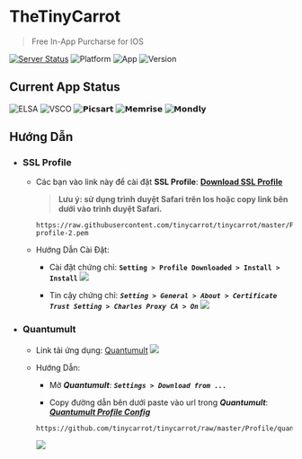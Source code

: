 # TheTinyCarrot
> Free In-App Purcharse for IOS

[![Server Status](https://img.shields.io/badge/Server%20Status-Online-brightgreen.svg)](https://github.com/tinycarrot/tinycarrot)
![Platform](https://img.shields.io/badge/platform-Iphone%20%7C%20Ipad-lightgrey.svg)
![App](https://img.shields.io/badge/VPN%20App-WeBlock%20%7C%20Quantumult-brightgreen.svg)
![Version](https://img.shields.io/badge/Version-v1.0-orange.svg)


## Current App Status
![ELSA](https://img.shields.io/badge/ELSA-Working-brightgreen.svg)
![VSCO](https://img.shields.io/badge/VSCO-Working-brightgreen.svg)
![𝗣𝗶𝗰𝘀𝗮𝗿𝘁](https://img.shields.io/badge/PicsArt-Working-brightgreen.svg)
![𝗠𝗲𝗺𝗿𝗶𝘀𝗲](https://img.shields.io/badge/Memrise-Working-brightgreen.svg)
![𝗠𝗼𝗻𝗱𝗹𝘆](https://img.shields.io/badge/Mondly-Working-brightgreen.svg)

## Hướng Dẫn
* ### SSL Profile
  - Các bạn vào link này để cài đặt __SSL Profile__: [__Download SSL Profile__](https://raw.githubusercontent.com/tinycarrot/tinycarrot/master/Profile/ssl-profile-2.pem)
    > __Lưu ý: sử dụng trình duyệt Safari trên Ios hoặc copy link bên dưới vào trình duyệt Safari.__

    ```
    https://raw.githubusercontent.com/tinycarrot/tinycarrot/master/Profile/ssl-profile-2.pem
    ```
    
  - Hướng Dẫn Cài Đặt:
    - Cài đặt chứng chỉ: __```
           Setting > Profile Downloaded > Install > Install
                           ```__
    ![](https://github.com/tinycarrot/tinycarrot/blob/master/Picture/IMG_3807.JPG?raw=true)
    
    - Tin cậy chứng chỉ: ___```
          Setting > General > About > Certificate Trust Setting > Charles Proxy CA > On
                            ```___
    ![](https://github.com/tinycarrot/tinycarrot/raw/master/Picture/IMG_3808.JPG)
    
  

* ### Quantumult

  * Link tải ứng dụng: [Quantumult](https://itunes.apple.com/us/app/quantumult/id1252015438?mt=8)
[![](https://github.com/tinycarrot/tinycarrot/blob/master/Picture/Quantumult-preview.png?raw=true)](https://itunes.apple.com/us/app/quantumult/id1252015438?mt=8)
  * Hướng Dẫn:
    * Mở ___Quantumult___: ___```
                    Settings > Download from ...
                    ```___
                    
    * Copy đường dẫn bên dưới paste vào url trong ___Quantumult___: [___Quantumult Profile Config___](https://github.com/tinycarrot/tinycarrot/raw/master/Profile/quantumult_20190422.conf)             
   
    ```
    https://github.com/tinycarrot/tinycarrot/raw/master/Profile/quantumult_20190422.conf
    ```
    ![](https://github.com/tinycarrot/tinycarrot/raw/master/Picture/IMG_3814.JPG)

